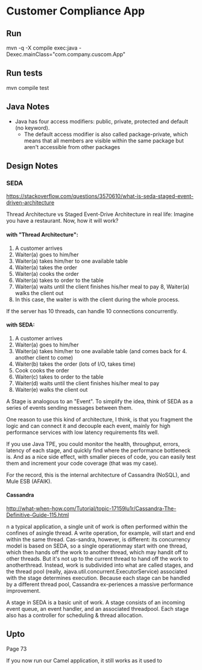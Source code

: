 # Customer Compliance App

## Run
mvn -q -X compile exec:java -Dexec.mainClass="com.company.cuscom.App"

## Run tests
mvn compile test

## Java Notes
* Java has four access modifiers: public, private, protected and default (no keyword).
  * The default access modifier is also called package-private, which means that all members are visible within the same package but aren't accessible from other packages

## Design Notes
### SEDA
https://stackoverflow.com/questions/3570610/what-is-seda-staged-event-driven-architecture

Thread Architecture vs Staged Event-Drive Architecture in real life: Imagine you have a restaurant. Now, how it will work?

#### with "Thread Architecture":
1. A customer arrives
2. Waiter(a) goes to him/her
3. Waiter(a) takes him/her to one available table
4. Waiter(a) takes the order
5. Waiter(a) cooks the order
6. Waiter(a) takes to order to the table
7. Waiter(a) waits until the client finishes his/her meal to pay
8, Waiter(a) walks the client out
9. In this case, the waiter is with the client during the whole process.

If the server has 10 threads, can handle 10 connections concurrently.
#### with SEDA:
1. A customer arrives
2. Waiter(a) goes to him/her
3. Waiter(a) takes him/her to one available table (and comes back for 4. another client to come)
4. Waiter(b) takes the order (lots of I/O, takes time)
5. Cook cooks the order
6. Waiter(c) takes to order to the table
7. Waiter(d) waits until the client finishes his/her meal to pay
8. Waiter(e) walks the client out

A Stage is analogous to an "Event". To simplify the idea, think of SEDA as a series of events sending messages between them.

One reason to use this kind of architecture, I think, is that you fragment the logic and can connect it and decouple each event, mainly for high performance services with low latency requirements fits well.

If you use Java TPE, you could monitor the health, throughput, errors, latency of each stage, and quickly find where the performance bottleneck is. And as a nice side effect, with smaller pieces of code, you can easily test them and increment your code coverage (that was my case).

For the record, this is the internal architecture of Cassandra (NoSQL), and Mule ESB (AFAIK).

#### Cassandra
http://what-when-how.com/Tutorial/topic-17159lu1r/Cassandra-The-Definitive-Guide-115.html

n a typical application, a single unit of work is often performed within the confines of asingle thread. A write operation, for example, will start and end within the same thread. Cas-sandra, however, is different: its concurrency model is based on SEDA, so a single operationmay start with one thread, which then hands off the work to another thread, which may handit off to other threads. But it's not up to the current thread to hand off the work to anotherthread. Instead, work is subdivided into what are called stages, and the thread pool (really, ajava.util.concurrent.ExecutorService) associated with the stage determines execution. Because each stage can be handled by a different thread pool, Cassandra ex-periences a massive performance improvement.

A stage in SEDA is a basic unit of work. A stage consists of an incoming event queue, an event handler, and an associated threadpool. Each stage also has a
controller for scheduling & thread allocation.

## Upto
Page 73

If you now run our Camel application, it still works as it used to
